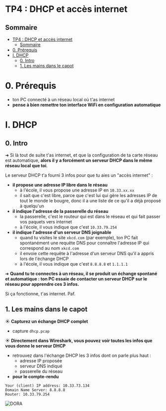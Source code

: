 # TP4 : DHCP et accès internet
   
## Sommaire

- [TP4 : DHCP et accès internet](#tp4--dhcp-et-accès-internet)
  - [Sommaire](#sommaire)
- [0. Prérequis](#0-prérequis)
- [I. DHCP](#i-dhcp)
  - [0. Intro](#0-intro)
  - [1. Les mains dans le capot](#1-les-mains-dans-le-capot)

# 0. Prérequis

- ton PC connecté à un réseau local où t'as internet
- **pense à bien remettre ton interface WiFi en configuration automatique**

# I. DHCP

## 0. Intro

➜ Si là tout de suite t'as internet, et que la configuration de ta carte réseau est automatique, **alors il y a forcément un serveur DHCP dans le même réseau local que toi**.

Le serveur DHCP t'a fourni 3 infos pour que tu aies un "accès internet" :

- **il propose une adresse IP libre dans le réseau**
  - à l'école, il vous propose une adresse IP en `10.33.xx.xx`
  - il sait que c'est libre, parce que c'est lui qui gère les adresses IP de tout le monde le bougre, donc il a une liste de ce qu'il a déjà proposé à quelqu'un
- **il indique l'adresse de la passerelle du réseau**
  - la passerelle, c'est le routeur qui est dans le réseau et qui fait passer vos paquets vers internet
  - à l'école, il vous indique que c'est `10.33.79.254`
- **il indique l'adresse d'un serveur DNS joignable**
  - quand tu visites le site `xkcd.com` (par exemple), ton PC fait spontanément une requête DNS pour connaître l'adresse IP qui correspond au nom `xkcd.com`
  - il envoie cette requête à l'adresse d'un serveur DNS qu'il a appris lors de l'échange DHCP
  - à l'école, il vous indique que c'est `8.8.8.8` et `1.1.1.1`

➜ **Quand tu te connectes à un réseau, il se produit un échange spontané et automatique : ton PC essaie de contacter un serveur DHCP sur le réseau pour apprendre ces 3 infos.**

Si ça fonctionne, t'as internet. Paf.

## 1. Les mains dans le capot

☀️ **Capturez un échange DHCP complet**

- capture `dhcp.pcap`

☀️ **Directement dans Wireshark, vous pouvez voir toutes les infos que vous donne  le serveur DHCP**

- retrouvez dans l'échange DHCP les 3 infos dont on parle plus haut :
  - adresse IP proposée
  - serveur DNS indiqué
  - passerelle du réseau
- **pour le compte-rendu** 
```
Your (client) IP address: 10.33.73.134
Domain Name Server: 8.8.8.8
Router: 10.33.79.254
```

![DORA](./img/dora.jpg)

